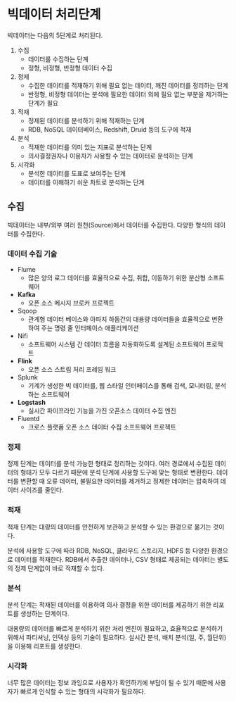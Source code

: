 # 빅데이터 처리단계

빅데이터는 다음의 5단계로 처리된다.

1. 수집
    - 데이터를 수집하는 단계
    - 정형, 비정형, 반정형 데이터 수집
2. 정제
    - 수집한 데이터를 적재하기 위해 필요 없는 데이터, 깨진 데이터를 정리하는 단계
    - 반정형, 비정형 데이터는 분석에 필요한 데이터 외에 필요 없는 부분을 제거하는 단계가 필요
3. 적재
    - 정제된 데이터를 분석하기 위해 적재하는 단계
    - RDB, NoSQL 데이터베이스, Redshift, Druid 등의 도구에 적재
4. 분석
    - 적재한 데이터를 의미 있는 지표로 분석하는 단계
    - 의사결정권자나 이용자가 사용할 수 있는 데이터로 분석하는 단계
5. 시각화
    - 분석한 데이터를 도표로 보여주는 단계
    - 데이터를 이해하기 쉬운 차트로 분석하는 단계

## 수집

빅데이터는 내부/외부 여러 원천(Source)에서 데이터를 수집한다. 다양한 형식의 데이터를 수집한다.

### 데이터 수집 기술

- Flume
    - 많은 양의 로그 데이터를 효율적으로 수집, 취합, 이동하기 위한 분산형 소프트웨어
- **Kafka**
    - 오픈 소스 메시지 브로커 프로젝트
- Sqoop
    - 관계형 데이터 베이스와 아파치 하둡간의 대용량 데이터들을 효율적으로 변환 하여 주는 명령 줄 인터페이스 애플리케이션
- Nifi
    - 소프트웨어 시스템 간 데이터 흐름을 자동화하도록 설계된 소프트웨어 프로젝트
- **Flink**
    - 오픈 소스 스트림 처리 프레임 워크
- Splunk
    - 기계가 생성한 빅 데이터를, 웹 스타일 인터페이스를 통해 검색, 모니터링, 분석하는 소프트웨어
- **Logstash**
    - 실시간 파이프라인 기능을 가진 오픈소스 데이터 수집 엔진
- Fluentd
    - 크로스 플랫폼 오픈 소스 데이터 수집 소프트웨어 프로젝트

### 정제

정제 단계는 데이터를 분석 가능한 형태로 정리하는 것이다. 여러 경로에서 수집된 데이터의 형태가 모두 다르기 때문에 분석 단계에 사용할 도구에 맞는 형태로 변환한다. 데이터를 변환할 때 오류 데이터,
불필요한 데이터를 제거하고 정제한 데이터는 압축하여 데이터 사이즈를 줄인다.

### 적재

적재 단계는 대량의 데이터를 안전하게 보관하고 분석할 수 있는 환경으로 옮기는 것이다.

분석에 사용할 도구에 따라 RDB, NoSQL, 클라우드 스토리지, HDFS 등 다양한 환경으로 데이터를 적재한다. RDB에서 추출한 데이터나, CSV 형태로 제공되는 데이터는 별도의 정제 단계없이
바로 적재할 수 있다.

### 분석

분석 단계는 적재된 데이터를 이용하여 의사 결정을 위한 데이터를 제공하기 위한 리포트를 생성하는 단계이다.

대용량의 데이터를 빠르게 분석하기 위한 처리 엔진이 필요하고, 효율적으로 분석하기 위해서 파티셔닝, 인덱싱 등의 기술이 필요하다. 실시간 분석, 배치 분석(일, 주, 월단위)을 이용해 리포트를
생성한다.

### 시각화

너무 많은 데이터는 정보 과잉으로 사용자가 확인하기에 부담이 될 수 있기 때문에 사용자가 빠르게 인식할 수 있는 형태의 시각화가 필요하다.
